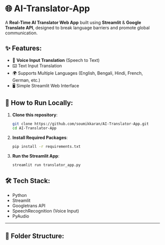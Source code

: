 
# 🌐 AI-Translator-App

A **Real-Time AI Translator Web App** built using **Streamlit** & **Google Translate API**, designed to break language barriers and promote global communication.
## ✨ Features:
- 🎤 **Voice Input Translation** (Speech to Text)
- ⌨️ Text Input Translation
- 🌍 Supports Multiple Languages (English, Bengali, Hindi, French, German, etc.)
- 🖥️ Simple Streamlit Web Interface
## 🚀 How to Run Locally:
1. **Clone this repository**:
    ```bash
    git clone https://github.com/soumikkaran/AI-Translator-App.git
    cd AI-Translator-App
    ```
2. **Install Required Packages**:
    ```bash
    pip install -r requirements.txt
    ```
3. **Run the Streamlit App**:
    ```bash
    streamlit run translator_app.py
    ```
## 🛠️ Tech Stack:
- Python
- Streamlit
- Googletrans API
- SpeechRecognition (Voice Input)
- PyAudio
---

## 📂 Folder Structure:
